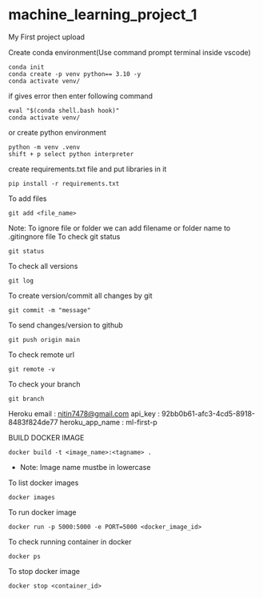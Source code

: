 # machine_learning_project_1
My First project upload 

Create conda environment(Use command prompt terminal inside vscode)
```
conda init
conda create -p venv python== 3.10 -y 
conda activate venv/
```
if gives error  then enter following command
```
eval "$(conda shell.bash hook)"
conda activate venv/
```

or create python environment
```
python -m venv .venv
shift + p select python interpreter 
```
create requirements.txt file and put libraries in it
```
pip install -r requirements.txt
```
To add files 
```
git add <file_name>
```

Note: To ignore file or folder we can add filename or folder name to .gitingnore file
To check git status
```
git status
```

To check all versions
````
git log
````

To create version/commit all changes by git
```
git commit -m "message"
```
To send changes/version to github 
```
git push origin main
```
To check remote url
```
git remote -v
```
To check your branch
```
git branch
```
 

 Heroku email : nitin7478@gmail.com
 api_key : 92bb0b61-afc3-4cd5-8918-8483f824de77
 heroku_app_name : ml-first-p

 BUILD DOCKER IMAGE
 ```
 docker build -t <image_name>:<tagname> .
 ```

* Note: Image name mustbe in lowercase

To list docker images
```
docker images
```
To run docker image
```
docker run -p 5000:5000 -e PORT=5000 <docker_image_id> 
```

To check running container in docker
```
docker ps
```
To stop docker image 
```
docker stop <container_id>
```




